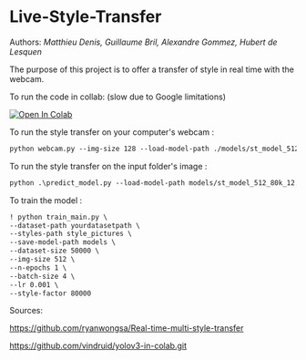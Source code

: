 # Live-Style-Transfer

Authors: *Matthieu Denis, Guillaume Bril, Alexandre Gommez, Hubert de Lesquen*

The purpose of this project is to offer a transfer of style in real time with the webcam.

To run the code in collab: (slow due to Google limitations)


[![Open In Colab](https://colab.research.google.com/assets/colab-badge.svg)](https://colab.research.google.com/github/dabidou025/Live-Style-Transfer/blob/main/Live_Style_Transfer.ipynb)

To run the style transfer on your computer's webcam :
```markdown
python webcam.py --img-size 128 --load-model-path ./models/st_model_512_80k_12.pth --styles-path ./styles
```

To run the style transfer on the input folder's image :
```markdown
python .\predict_model.py --load-model-path models/st_model_512_80k_12.pth --save-generated-path generated --styles-path style_pictures --img-size 512 --input-path inputs/yourfile.jpg
```

To train the model :
```markdown
! python train_main.py \
--dataset-path yourdatasetpath \
--styles-path style_pictures \
--save-model-path models \
--dataset-size 50000 \
--img-size 512 \
--n-epochs 1 \
--batch-size 4 \
--lr 0.001 \
--style-factor 80000
```


Sources: 

https://github.com/ryanwongsa/Real-time-multi-style-transfer

https://github.com/vindruid/yolov3-in-colab.git
